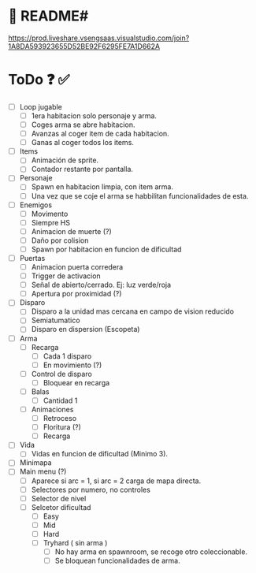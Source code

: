 # 📜 README#
https://prod.liveshare.vsengsaas.visualstudio.com/join?1A8DA593923655D52BE92F6295FE7A1D662A

# ToDo ❓ ✅
- [ ] Loop jugable
	- [ ] 1era habitacion solo personaje y arma.
	- [ ] Coges arma se abre habitacion.
	- [ ] Avanzas al coger item de cada habitacion.
	- [ ] Ganas al coger todos los items.
- [ ] Items
	- [ ] Animación de sprite.
	- [ ] Contador restante por pantalla.
- [ ] Personaje
	- [ ] Spawn en habitacion limpia, con item arma.
	- [ ] Una vez que se coje el arma se habbilitan funcionalidades de esta.
- [ ] Enemigos
	- [ ] Movimento
	- [ ] Siempre HS
	- [ ] Animacion de muerte (?)
	- [ ] Daño por colision
	- [ ] Spawn por habitacion en funcion de dificultad
- [ ] Puertas
	- [ ] Animacion puerta corredera
	- [ ] Trigger de activacion
	- [ ] Señal de abierto/cerrado. Ej: luz verde/roja
	- [ ] Apertura por proximidad (?)
- [ ] Disparo
	- [ ] Disparo a la unidad mas cercana en campo de vision reducido
	- [ ] Semiatumatico
	- [ ] Disparo en dispersion (Escopeta)
- [ ] Arma
	- [ ] Recarga
		- [ ] Cada 1 disparo
		- [ ] En movimiento (?)
	- [ ] Control de disparo
		- [ ] Bloquear en recarga
	- [ ] Balas
		- [ ] Cantidad 1
	- [ ] Animaciones
		- [ ] Retroceso
		- [ ] Floritura (?)
		- [ ] Recarga
- [ ] Vida 
	- [ ] Vidas en funcion de dificultad (Minimo 3).
- [ ] Minimapa
- [ ] Main menu (?)
	- [ ] Aparece si arc = 1, si arc = 2 carga de mapa directa.
	- [ ] Selectores por numero, no controles
	- [ ] Selector de nivel
	- [ ] Selcetor dificultad 
		- [ ] Easy
		- [ ] Mid
		- [ ] Hard
		- [ ] Tryhard ( sin arma )
			- [ ] No hay arma en spawnroom, se recoge otro coleccionable.
			- [ ] Se bloquean funcionalidades de arma.
```
